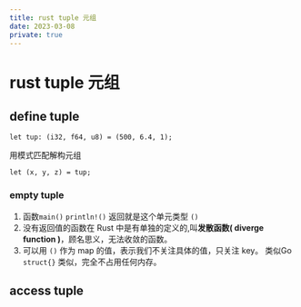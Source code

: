 ```yaml
---
title: rust tuple 元组
date: 2023-03-08
private: true
---
```

# rust tuple 元组
## define tuple
    let tup: (i32, f64, u8) = (500, 6.4, 1);

用模式匹配解构元组

    let (x, y, z) = tup;
### empty tuple
1. 函数`main()` `println!()` 返回就是这个单元类型 `()`
2. 没有返回值的函数在 Rust 中是有单独的定义的,叫**发散函数( diverge function )**，顾名思义，无法收敛的函数。
3.  可以用 `()` 作为 map 的值，表示我们不关注具体的值，只关注 key。 类似Go `struct{}` 类似，完全不占用任何内存。

## access tuple
